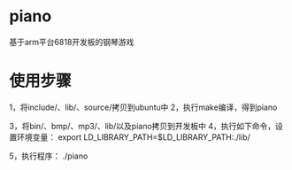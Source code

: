 # piano
 基于arm平台6818开发板的钢琴游戏



使用步骤
========
1，将include/、lib/、source/拷贝到ubuntu中
2，执行make编译，得到piano

3，将bin/、bmp/、mp3/、lib/以及piano拷贝到开发板中
4，执行如下命令，设置环境变量：
   export LD_LIBRARY_PATH=$LD_LIBRARY_PATH:./lib/

5，执行程序：
   ./piano